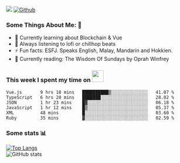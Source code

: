 ![](https://visitor-badge.laobi.icu/badge?page_id=seanho96.seanho96)
[![Github](https://img.shields.io/github/followers/seanho96?label=Follow&style=social)](https://github.com/seanho96)

### Some Things About Me: 👋
- 🌱 Currently learning about Blockchain & Vue
- :musical_note: Always listening to lofi or chillhop beats
- :zap: Fun facts: ESFJ. Speaks English, Malay, Mandarin and Hokkien.
- :book: Currently reading: The Wisdom Of Sundays by Oprah Winfrey

### This week I spent my time on <img src="https://media.giphy.com/media/SvQzkTQb3ZwKcj1QTO/giphy.gif" width="32">

<!--START_SECTION:waka-->

```text
Vue.js       9 hrs 18 mins   ██████████▒░░░░░░░░░░░░░░   41.07 %
TypeScript   6 hrs 20 mins   ███████░░░░░░░░░░░░░░░░░░   28.02 %
JSON         1 hr 23 mins    █▓░░░░░░░░░░░░░░░░░░░░░░░   06.18 %
JavaScript   1 hr 12 mins    █▒░░░░░░░░░░░░░░░░░░░░░░░   05.37 %
XML          48 mins         █░░░░░░░░░░░░░░░░░░░░░░░░   03.60 %
Ruby         35 mins         ▓░░░░░░░░░░░░░░░░░░░░░░░░   02.59 %
```

<!--END_SECTION:waka-->

### Some stats 📊

[![Top Langs](https://github-readme-stats.vercel.app/api/top-langs/?username=seanho96&layout=compact&theme=graywhite)](https://github.com/anuraghazra/github-readme-stats)
<br/>
![GitHub stats](https://github-readme-stats.vercel.app/api?username=seanho96&show_icons=true&theme=graywhite)

